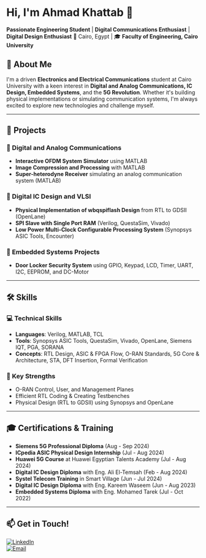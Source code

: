 # Hi, I'm Ahmad Khattab 👋

**Passionate Engineering Student** | **Digital Communications Enthusiast**  | **Digital Design Enthusiast**
📍 Cairo, Egypt | 🎓 **Faculty of Engineering, Cairo University**  
  

## 🚀 About Me

I'm a driven **Electronics and Electrical Communications** student at Cairo University with a keen interest in **Digital and Analog Communications, IC Design, Embedded Systems**, and the **5G Revolution**. Whether it's building physical implementations or simulating communication systems, I'm always excited to explore new technologies and challenge myself.

---

## 💼 Projects

### 🔗 Digital and Analog Communications
- **Interactive OFDM System Simulator** using MATLAB  
- **Image Compression and Processing** with MATLAB  
- **Super-heterodyne Receiver** simulating an analog communication system (MATLAB)

### 🔗 Digital IC Design and VLSI
- **Physical Implementation of wbqspiflash Design** from RTL to GDSII (OpenLane)  
- **SPI Slave with Single Port RAM** (Verilog, QuestaSim, Vivado)  
- **Low Power Multi-Clock Configurable Processing System** (Synopsys ASIC Tools, Encounter)

### 🔗 Embedded Systems Projects
- **Door Locker Security System** using GPIO, Keypad, LCD, Timer, UART, I2C, EEPROM, and DC-Motor

---


## 🛠️ Skills

### 💻 Technical Skills
- **Languages**: Verilog, MATLAB, TCL
- **Tools**: Synopsys ASIC Tools, QuestaSim, Vivado, OpenLane, Siemens IQT, PGA, SORANA  
- **Concepts**: RTL Design, ASIC & FPGA Flow, O-RAN Standards, 5G Core & Architecture, STA, DFT Insertion, Formal Verification

### 🌟 Key Strengths
- O-RAN Control, User, and Management Planes  
- Efficient RTL Coding & Creating Testbenches  
- Physical Design (RTL to GDSII) using Synopsys and OpenLane

---

## 🎓 Certifications & Training

- **Siemens 5G Professional Diploma** (Aug - Sep 2024)  
- **ICpedia ASIC Physical Design Internship** (Jul - Aug 2024)  
- **Huawei 5G Course** at Huawei Egyptian Talents Academy (Jul - Aug 2024)  
- **Digital IC Design Diploma** with Eng. Ali El-Temsah (Feb - Aug 2024)  
- **Systel Telecom Training** in Smart Village (Jun - Jul 2024)
- **Digital IC Design Diploma** with Eng. Kareem Waseem (Jun - Aug 2023)  
- **Embedded Systems Diploma** with Eng. Mohamed Tarek (Jul - Oct 2022)

---

## 📫 Get in Touch!

[![LinkedIn](https://img.shields.io/badge/LinkedIn-AhmadKhattab-blue)](www.linkedin.com/in/veriloger)  
[![Email](https://img.shields.io/badge/Email-ahmadkhattab.w%40gmail.com-red)](mailto:ahmadkhattab.w@gmail.com)


